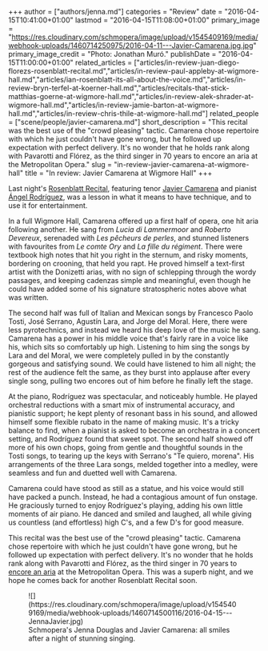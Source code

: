 +++
author = ["authors/jenna.md"]
categories = "Review"
date = "2016-04-15T10:41:00+01:00"
lastmod = "2016-04-15T11:08:00+01:00"
primary_image = "https://res.cloudinary.com/schmopera/image/upload/v1545409169/media/webhook-uploads/1460714250975/2016-04-11---Javier-Camarena.jpg.jpg"
primary_image_credit = "Photo: Jonathan Muró."
publishDate = "2016-04-15T11:00:00+01:00"
related_articles = ["articles/in-review-juan-diego-florezs-rosenblatt-recital.md","articles/in-review-paul-appleby-at-wigmore-hall.md","articles/ian-rosenblatt-its-all-about-the-voice.md","articles/in-review-bryn-terfel-at-koerner-hall.md","articles/recitals-that-stick-matthias-goerne-at-wigmore-hall.md","articles/in-review-alek-shrader-at-wigmore-hall.md","articles/in-review-jamie-barton-at-wigmore-hall.md","articles/in-review-chris-thile-at-wigmore-hall.md"]
related_people = ["scene/people/javier-camarena.md"]
short_description = "This recital was the best use of the &quot;crowd pleasing&quot; tactic. Camarena chose repertoire with which he just couldn&#039;t have gone wrong, but he followed up expectation with perfect delivery. It&#039;s no wonder that he holds rank along with Pavarotti and Flórez, as the third singer in 70 years to encore an aria at the Metropolitan Opera."
slug = "in-review-javier-camarena-at-wigmore-hall"
title = "In review: Javier Camarena at Wigmore Hall"
+++

Last night's [Rosenblatt Recital](/ian-rosenblatt-its-all-about-the-voice/), featuring tenor [Javier Camarena](/scene/people/javier-camarena/) and pianist [Ángel Rodríguez](http://www.angelrodriguez.mx/), was a lesson in what it means to have technique, and to use it for entertainment.

In a full Wigmore Hall, Camarena offered up a first half of opera, one hit aria following another. He sang from *Lucia di Lammermoor* and *Roberto Devereux*, serenaded with *Les pêcheurs de perles*, and stunned listeners with favourites from *Le comte Ory* and *La fille du régiment*. There were textbook high notes that hit you right in the sternum, and risky moments, bordering on crooning, that held you rapt. He proved himself a text-first artist with the Donizetti arias, with no sign of schlepping through the wordy passages, and keeping cadenzas simple and meaningful, even though he could have added some of his signature stratospheric notes above what was written.

The second half was full of Italian and Mexican songs by Francesco Paolo Tosti, José Serrano, Agustín Lara, and Jorge del Moral. Here, there were less pyrotechnics, and instead we heard his deep love of the music he sang. Camarena has a power in his middle voice that's fairly rare in a voice like his, which sits so comfortably up high. Listening to him sing the songs by Lara and del Moral, we were completely pulled in by the constantly gorgeous and satisfying sound. We could have listened to him all night; the rest of the audience felt the same, as they burst into applause after every single song, pulling two encores out of him before he finally left the stage.

At the piano, Rodríguez was spectacular, and noticeably humble. He played orchestral reductions with a smart mix of instrumental accuracy, and pianistic support; he kept plenty of resonant bass in his sound, and allowed himself some flexible rubato in the name of making music. It's a tricky balance to find, when a pianist is asked to become an orchestra in a concert setting, and Rodríguez found that sweet spot. The second half showed off more of his own chops, going from gentle and thoughtful sounds in the Tosti songs, to tearing up the keys with Serrano's "Te quiero, morena". His arrangements of the three Lara songs, melded together into a medley, were seamless and fun and duetted well with Camarena.

Camarena could have stood as still as a statue, and his voice would still have packed a punch. Instead, he had a contagious amount of fun onstage. He graciously turned to enjoy Rodríguez's playing, adding his own little moments of air piano. He danced and smiled and laughed, all while giving us countless (and effortless) high C's, and a few D's for good measure. 

This recital was the best use of the "crowd pleasing" tactic. Camarena chose repertoire with which he just couldn't have gone wrong, but he followed up expectation with perfect delivery. It's no wonder that he holds rank along with Pavarotti and Flórez, as the third singer in 70 years to [encore an aria](https://youtu.be/Fau3XIaHoDc) at the Metropolitan Opera. This was a superb night, and we hope he comes back for another Rosenblatt Recital soon.

<figure data-type="image">
![](https://res.cloudinary.com/schmopera/image/upload/v1545409169/media/webhook-uploads/1460714500116/2016-04-15---JennaJavier.jpg)
<figcaption>Schmopera's Jenna Douglas and Javier Camarena: all smiles after a night of stunning singing.</figcaption>
